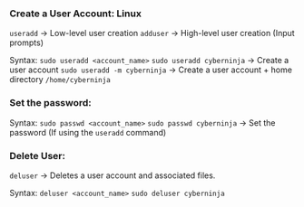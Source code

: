 ### Create a User Account: Linux
`useradd` → Low-level user creation
`adduser` → High-level user creation (Input prompts)
 
Syntax: `sudo useradd <account_name>` 
`sudo useradd cyberninja` → Create a user account
`sudo useradd -m cyberninja` → Create a user account + home directory `/home/cyberninja` 
 
### Set the password:
Syntax: `sudo passwd <account_name>` 
`sudo passwd cyberninja` → Set the password (If using the `useradd` command)
 
### Delete User:
`deluser` → Deletes a user account and associated files.
 
Syntax: `deluser <account_name>` 
`sudo deluser cyberninja` 
